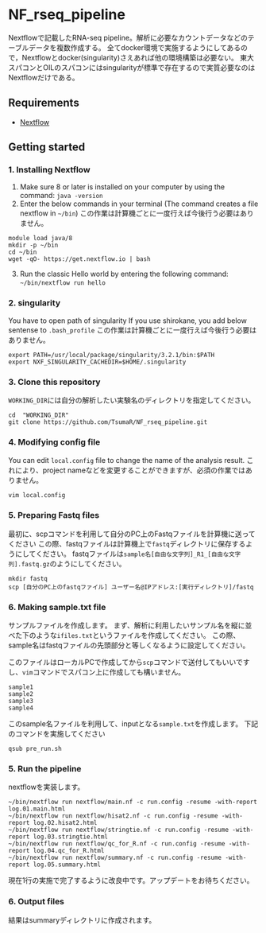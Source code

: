 # NF_rseq_pipeline 
Nextflowで記載したRNA-seq pipeline。解析に必要なカウントデータなどのテーブルデータを複数作成する。
全てdocker環境で実施するようにしてあるので，Nextflowとdocker(singularity)さえあれば他の環境構築は必要ない。 
東大スパコンとOILのスパコンにはsingularityが標準で存在するので実質必要なのはNextflowだけである。

## Requirements
- [Nextflow](https://www.nextflow.io/)

## Getting started

### 1. Installing Nextflow

1. Make sure 8 or later is installed on your computer by using the command: `java -version`
2. Enter the below commands in your terminal (The command creates a file nextflow in `~/bin`)
この作業は計算機ごとに一度行えば今後行う必要はありません。

```
module load java/8
mkdir -p ~/bin
cd ~/bin
wget -qO- https://get.nextflow.io | bash
``` 
3. Run the classic Hello world by entering the following command: `~/bin/nextflow run hello` 

### 2. singularity

You have to open path of singularity
If you use shirokane, you add below sentense to `.bash_profile`
この作業は計算機ごとに一度行えば今後行う必要はありません。

```
export PATH=/usr/local/package/singularity/3.2.1/bin:$PATH
export NXF_SINGULARITY_CACHEDIR=$HOME/.singularity
```

### 3. Clone this repository

`WORKING_DIR`には自分の解析したい実験名のディレクトリを指定してください。

```
cd  "WORKING_DIR"
git clone https://github.com/TsumaR/NF_rseq_pipeline.git
```

### 4. Modifying config file 

You can edit `local.config` file to change the name of the analysis result.
これにより、project nameなどを変更することができますが、必須の作業ではありません。

```
vim local.config
```

### 5. Preparing Fastq files

最初に、scpコマンドを利用して自分のPC上のFastqファイルを計算機に送ってください
この際、fastqファイルは計算機上で`fastq`ディレクトリに保存するようにしてください。
fastqファイルは`sample名[自由な文字列]_R1_[自由な文字列].fastq.gz`のようにしてください。

```
mkdir fastq
scp [自分のPC上のfastqファイル] ユーザー名@IPアドレス:[実行ディレクトリ]/fastq
```

### 6. Making sample.txt file

サンプルファイルを作成します。
まず、解析に利用したいサンプル名を縦に並べた下のような`ifiles.txt`というファイルを作成してください。
この際、sample名はfastqファイルの先頭部分と等しくなるように設定してください。

このファイルはローカルPCで作成してから`scp`コマンドで送付してもいいですし、`vim`コマンドでスパコン上に作成しても構いません。

```
sample1
sample2
sample3
sample4
```

このsample名ファイルを利用して、inputとなる`sample.txt`を作成します。
下記のコマンドを実施してください

```
qsub pre_run.sh
```

### 5. Run the pipeline

nextflowを実装します。

```
~/bin/nextflow run nextflow/main.nf -c run.config -resume -with-report log.01.main.html
~/bin/nextflow run nextflow/hisat2.nf -c run.config -resume -with-report log.02.hisat2.html
~/bin/nextflow run nextflow/stringtie.nf -c run.config -resume -with-report log.03.stringtie.html
~/bin/nextflow run nextflow/qc_for_R.nf -c run.config -resume -with-report log.04.qc_for_R.html
~/bin/nextflow run nextflow/summary.nf -c run.config -resume -with-report log.05.summary.html
``` 

現在1行の実施で完了するように改良中です。アップデートをお待ちください。

### 6. Output files

結果はsummaryディレクトリに作成されます。
